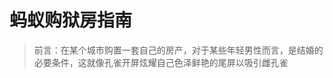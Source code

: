 # 蚂蚁购狱房指南

> 前言：在某个城市购置一套自己的房产，对于某些年轻男性而言，是结婚的必要条件，这就像孔雀开屏炫耀自己色泽鲜艳的尾屏以吸引雌孔雀

<!--stackedit_data:
eyJoaXN0b3J5IjpbMTE3Nzk3MTU5Niw1OTIxMTQ5MjYsLTEzNT
YyNjEzMDUsMjYxNDczMjM5LDExNjAyODk5OTMsODU2ODk0MjY5
LDIxMzUwMjUwNjMsMTg1NTU1MjA2MF19
-->